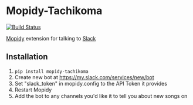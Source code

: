 # Mopidy-Tachikoma

[![Build Status](https://travis-ci.org/palfrey/mopidy-tachikoma.svg?branch=master)](https://travis-ci.org/palfrey/mopidy-tachikoma)

[Mopidy](http://mopidy.com) extension for talking to [Slack](https://slack.com)

## Installation
1. `pip install mopidy-tachikoma`
2. Create new bot at https://my.slack.com/services/new/bot
3. Set "slack_token" in mopidy.config to the API Token it provides
4. Restart Mopidy
5. Add the bot to any channels you'd like it to tell you about new songs on
